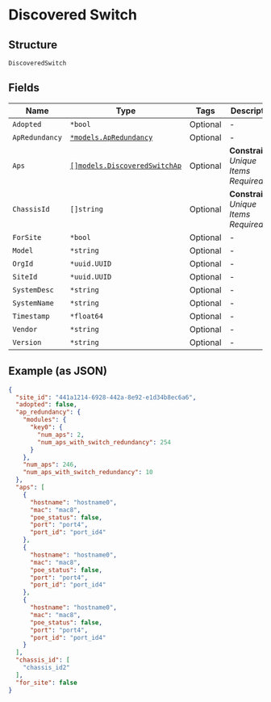 
# Discovered Switch

## Structure

`DiscoveredSwitch`

## Fields

| Name | Type | Tags | Description |
|  --- | --- | --- | --- |
| `Adopted` | `*bool` | Optional | - |
| `ApRedundancy` | [`*models.ApRedundancy`](../../doc/models/ap-redundancy.md) | Optional | - |
| `Aps` | [`[]models.DiscoveredSwitchAp`](../../doc/models/discovered-switch-ap.md) | Optional | **Constraints**: *Unique Items Required* |
| `ChassisId` | `[]string` | Optional | **Constraints**: *Unique Items Required* |
| `ForSite` | `*bool` | Optional | - |
| `Model` | `*string` | Optional | - |
| `OrgId` | `*uuid.UUID` | Optional | - |
| `SiteId` | `*uuid.UUID` | Optional | - |
| `SystemDesc` | `*string` | Optional | - |
| `SystemName` | `*string` | Optional | - |
| `Timestamp` | `*float64` | Optional | - |
| `Vendor` | `*string` | Optional | - |
| `Version` | `*string` | Optional | - |

## Example (as JSON)

```json
{
  "site_id": "441a1214-6928-442a-8e92-e1d34b8ec6a6",
  "adopted": false,
  "ap_redundancy": {
    "modules": {
      "key0": {
        "num_aps": 2,
        "num_aps_with_switch_redundancy": 254
      }
    },
    "num_aps": 246,
    "num_aps_with_switch_redundancy": 10
  },
  "aps": [
    {
      "hostname": "hostname0",
      "mac": "mac8",
      "poe_status": false,
      "port": "port4",
      "port_id": "port_id4"
    },
    {
      "hostname": "hostname0",
      "mac": "mac8",
      "poe_status": false,
      "port": "port4",
      "port_id": "port_id4"
    },
    {
      "hostname": "hostname0",
      "mac": "mac8",
      "poe_status": false,
      "port": "port4",
      "port_id": "port_id4"
    }
  ],
  "chassis_id": [
    "chassis_id2"
  ],
  "for_site": false
}
```


